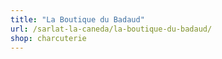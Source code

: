 ```yaml
---
title: "La Boutique du Badaud"
url: /sarlat-la-caneda/la-boutique-du-badaud/
shop: charcuterie
---
```

